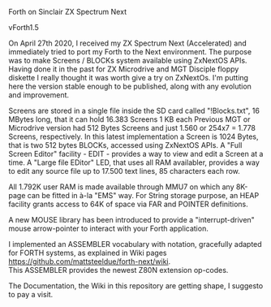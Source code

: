 Forth on Sinclair ZX Spectrum Next

vForth1.5

On April 27th 2020, I received my  ZX Spectrum Next  (Accelerated)  and immediately tried to port my Forth to the Next environment. 
The purpose was to make Screens / BLOCKs system available using ZxNextOS APIs. 
Having done it in the past for ZX Microdrive and MGT Disciple floppy diskette  I really thought it was worth give a try on ZxNextOs.
I'm putting here the version stable enough to be published, along with any evolution and improvement.

Screens are stored in a single file inside the SD card called "!Blocks.txt", 16 MBytes long, that it can hold 16.383 Screens 1 KB each 
Previous MGT or Microdrive version had 512 Bytes Screens and just 1.560 or 254x7 = 1.778 Screens, respectively. 
In this latest implementation a Screen is 1024 Bytes, that is two 512 bytes BLOCKs, accessed using ZxNextOS APIs. 
A "Full Screen Editor" facility - EDIT - provides a way to view and edit a Screen at a time.
A "Large file EDitor" LED, that uses all RAM availabler, provides a way to edit any source file up to 17.500 text lines, 85 characters each row.

All 1.792K user RAM is made available through MMU7 on which any 8K-page can be fitted in à-la "EMS" way.
For String storage purpose, an HEAP facility grants access to 64K of space via FAR and POINTER definitions.

A new  MOUSE  library has been introduced to provide a "interrupt-driven" mouse arrow-pointer to interact with your Forth application.

I implemented an ASSEMBLER vocabulary with notation, gracefully adapted for FORTH systems, as explained in Wiki pages <https://github.com/mattsteeldue/forth-next/wiki>.  
This ASSEMBLER provides the newest Z80N extension op-codes.

The Documentation, the Wiki in this repository are getting shape, I suggesto to pay a visit.
